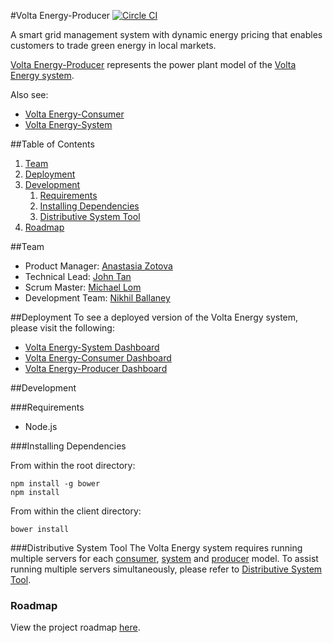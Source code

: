 #Volta Energy-Producer
[![Circle CI](https://circleci.com/gh/teamvolta/volta-producer/tree/dev.svg?style=svg&circle-token=5512b8cd9398e5a58afd8b52ef260b56e6bf1962)](https://circleci.com/gh/teamvolta/volta-producer/tree/dev)

A smart grid management system with dynamic energy pricing that enables customers to trade green energy in local markets.

[Volta Energy-Producer](https://github.com/teamvolta/volta-producer) represents the power plant model of the [Volta Energy system](https://github.com/teamvolta).

Also see: 
* [Volta Energy-Consumer](https://github.com/teamvolta/volta-consumer)
* [Volta Energy-System](https://github.com/teamvolta/volta-system)

##Table of Contents

1. [Team](#team)
2. [Deployment](#deployment)
3. [Development](#development)
    1. [Requirements](#requirements)
    2. [Installing Dependencies](#installing-dependencies)
    3. [Distributive System Tool](#distributive-system-tool)
4. [Roadmap](#roadmap)

##Team

* Product Manager: [Anastasia Zotova](https://github.com/azotova)
* Technical Lead: [John Tan](https://github.com/johnttan)
* Scrum Master: [Michael Lom](https://github.com/mlom)
* Development Team: [Nikhil Ballaney](https://github.com/NBallaney)

##Deployment
To see a deployed version of the Volta Energy system, please visit the following:
* [Volta Energy-System Dashboard](http://voltaenergy.io)
* [Volta Energy-Consumer Dashboard](http://consumer1.azurewebsites.net/dashboard)
* [Volta Energy-Producer Dashboard](http://producer1.azurewebsites.net/#/)

##Development

###Requirements
* Node.js

###Installing Dependencies

From within the root directory:

```
npm install -g bower
npm install
```
From within the client directory:

```
bower install
```

###Distributive System Tool
The Volta Energy system requires running multiple servers for each [consumer](https://github.com/teamvolta/volta-consumer), [system](https://github.com/teamvolta/volta-system) and [producer](https://github.com/teamvolta/volta-producer) model. To assist running multiple servers simultaneously, please refer to [Distributive System Tool](https://github.com/teamvolta/distmanager).

### Roadmap

View the project roadmap [here](https://github.com/teamvolta/volta-producer/issues).